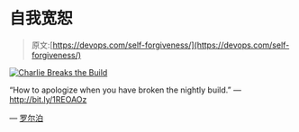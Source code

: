 # 自我宽恕

> 原文:[https://devops.com/self-forgiveness/](https://devops.com/self-forgiveness/)

[![Charlie Breaks the Build](../Images/70728ecd383cd75730204ebfa5240c3b.png)](https://devops.com/wp-content/uploads/2015/12/broken-builds.jpg)

“How to apologize when you have broken the nightly build.” — http://bit.ly/1REOAOz

— [罗尔泊](https://devops.com/author/breselman/)